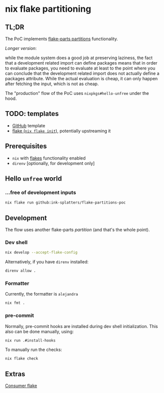 # nix flake partitioning

## TL;DR

The PoC implements [flake-parts partitions](https://flake.parts/options/flake-parts-partitions.html) functionality.

_Longer version_:

while the module system does a good job at preserving laziness, the fact that a development
related import can define packages means that in order to evaluate packages, you need to
evaluate at least to the point where you can conclude that the development related import
does not actually define a packages attribute. While the actual evaluation is cheap, it can
only happen after fetching the input, which is not as cheap.

The "production" flow of the PoC uses `nixpkgs#hello-unfree` under the hood.

## TODO: templates

- [GitHub](https://docs.github.com/en/repositories/creating-and-managing-repositories/creating-a-template-repository) template
- [flake (`nix flake init`)](https://nix.dev/manual/nix/2.25/command-ref/new-cli/nix3-flake-init), potentially upstreaming it

## Prerequisites

- `nix` with [flakes](https://nixos.wiki/wiki/Flakes) functionality enabled
- `direnv` [optionally, for development only]

## Hello `unfree` world

### ...free of development inputs

```sh
nix flake run github:ink-splatters/flake-partitions-poc
```

## Development

The flow uses another flake-parts _partition_ (and that's the whole point).

### Dev shell

```sh
nix develop --accept-flake-config
```

Alternatively, if you have `direnv` installed:

```sh
direnv allow .
```

### Formatter

Currently, the formatter is `alejandra`

```sh
nix fmt .
```

### pre-commit

Normally, pre-commit hooks are installed during dev shell initialization.
This also can be done manually, using:

```sh
nix run .#install-hooks
```

To manually run the checks:

```sh
nix flake check
```

## Extras

[Consumer flake](./extras/consumer-flake/README.md)
